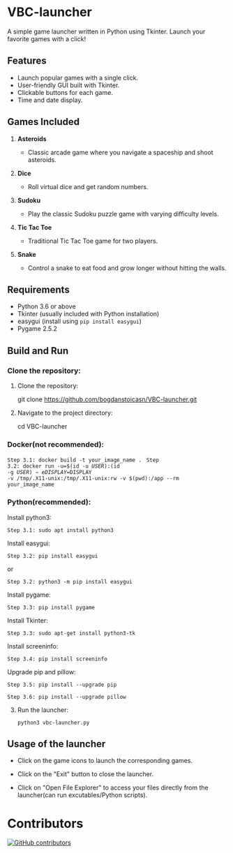 # VBC-launcher
A simple game launcher written in Python using Tkinter. Launch your favorite games with a click!

## Features

- Launch popular games with a single click.
- User-friendly GUI built with Tkinter.
- Clickable buttons for each game.
- Time and date display.

## Games Included

1. **Asteroids**
   - Classic arcade game where you navigate a spaceship and shoot asteroids.

2. **Dice**
   - Roll virtual dice and get random numbers.

3. **Sudoku**
   - Play the classic Sudoku puzzle game with varying difficulty levels.

4. **Tic Tac Toe**
   - Traditional Tic Tac Toe game for two players.

5. **Snake**
   - Control a snake to eat food and grow longer without hitting the walls.

## Requirements

- Python 3.6 or above
- Tkinter (usually included with Python installation)
- easygui (install using `pip install easygui`)
- Pygame 2.5.2

## Build and Run

### Clone the repository:

1. Clone the repository:

    git clone https://github.com/bogdanstoicasn/VBC-launcher.git

2. Navigate to the project directory:

    cd VBC-launcher


### Docker(not recommended):

`Step 3.1: docker build -t your_image_name .`
<code>
Step 3.2: docker run -u=$(id -u $USER):$(id -g $USER) -e DISPLAY=$DISPLAY -v /tmp/.X11-unix:/tmp/.X11-unix:rw -v $(pwd):/app --rm your_image_name
</code>

### Python(recommended):

Install python3:

    Step 3.1: sudo apt install python3

Install easygui:
    
    Step 3.2: pip install easygui

or

    Step 3.2: python3 -m pip install easygui

Install pygame:

    Step 3.3: pip install pygame

Install Tkinter:

    Step 3.3: sudo apt-get install python3-tk

Install screeninfo:

    Step 3.4: pip install screeninfo

Upgrade pip and pillow:

    Step 3.5: pip install --upgrade pip

    Step 3.6: pip install --upgrade pillow

3. Run the launcher:

    `python3 vbc-launcher.py`

## Usage of the launcher

+ Click on the game icons to launch the corresponding games.

+ Click on the "Exit" button to close the launcher.

+ Click on "Open File Explorer" to access your files directly from the
launcher(can run excutables/Python scripts).


# Contributors

[![GitHub contributors](https://img.shields.io/github/contributors/bogdanstoicasn/VBC-launcher.svg)](https://github.com/bogdanstoicasn/VBC-launcher/graphs/contributors)

